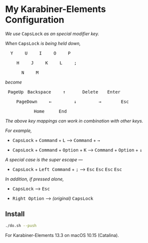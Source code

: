My Karabiner-Elements Configuration
===================================
*We use* <kbd>CapsLock</kbd> *as an special modifier key.*

*When* <kbd>CapsLock</kbd> *is being held down,*

<kbd>&nbsp;&nbsp;Y&nbsp;&nbsp;</kbd> <kbd>&nbsp;&nbsp;U&nbsp;&nbsp;</kbd> <kbd>&nbsp;&nbsp;I&nbsp;&nbsp;</kbd> <kbd>&nbsp;&nbsp;O&nbsp;&nbsp;</kbd> <kbd>&nbsp;&nbsp;P&nbsp;&nbsp;</kbd>

&nbsp;&nbsp;&nbsp;&nbsp; <kbd>&nbsp;&nbsp;H&nbsp;&nbsp;</kbd> <kbd>&nbsp;&nbsp;J&nbsp;&nbsp;</kbd> <kbd>&nbsp;&nbsp;K&nbsp;&nbsp;</kbd> <kbd>&nbsp;&nbsp;L&nbsp;&nbsp;</kbd> <kbd>&nbsp;&nbsp;;&nbsp;&nbsp;</kbd>

&nbsp;&nbsp;&nbsp;&nbsp;&nbsp;&nbsp;&nbsp;&nbsp; <kbd>&nbsp;&nbsp;N&nbsp;&nbsp;</kbd> <kbd>&nbsp;&nbsp;M&nbsp;&nbsp;</kbd>

*become*

<kbd>&nbsp;PageUp&nbsp;</kbd> <kbd>Backspace</kbd> <kbd>&nbsp;&nbsp;&nbsp;&nbsp;↑&nbsp;&nbsp;&nbsp;&nbsp;</kbd> <kbd>&nbsp;&nbsp;Delete&nbsp;</kbd> <kbd>&nbsp;&nbsp;Enter&nbsp;&nbsp;</kbd>

&nbsp;&nbsp;&nbsp;&nbsp;&nbsp;&nbsp;&nbsp;&nbsp; <kbd>PageDown</kbd> <kbd>&nbsp;&nbsp;&nbsp;&nbsp;←&nbsp;&nbsp;&nbsp;&nbsp;</kbd> <kbd>&nbsp;&nbsp;&nbsp;&nbsp;↓&nbsp;&nbsp;&nbsp;&nbsp;</kbd> <kbd>&nbsp;&nbsp;&nbsp;&nbsp;→&nbsp;&nbsp;&nbsp;&nbsp;</kbd> <kbd>&nbsp;&nbsp;&nbsp;Esc&nbsp;&nbsp;&nbsp;</kbd>

&nbsp;&nbsp;&nbsp;&nbsp;&nbsp;&nbsp;&nbsp;&nbsp;&nbsp;&nbsp;&nbsp;&nbsp;&nbsp;&nbsp;&nbsp;&nbsp; <kbd>&nbsp;&nbsp;&nbsp;Home&nbsp;&nbsp;</kbd> <kbd>&nbsp;&nbsp;&nbsp;End&nbsp;&nbsp;&nbsp;</kbd>

*The above key mappings can work in combination with other keys.*

*For example,*

- <kbd>CapsLock</kbd> + <kbd>Command</kbd> + <kbd>L</kbd> ⟶ <kbd>Command</kbd> + <kbd>→</kbd>

- <kbd>CapsLock</kbd> + <kbd>Command</kbd> + <kbd>Option</kbd> + <kbd>K</kbd> ⟶ <kbd>Command</kbd> + <kbd>Option</kbd> + <kbd>↓</kbd>

*A special case is the super escape —*

- <kbd>CapsLock</kbd> + <kbd>Left Command</kbd> + <kbd>;</kbd> ⟶ <kbd>Esc</kbd> <kbd>Esc</kbd> <kbd>Esc</kbd> <kbd>Esc</kbd>

*In addition, if pressed alone,*

- <kbd>CapsLock</kbd> ⟶ <kbd>Esc</kbd>

- <kbd>Right Option</kbd> ⟶ *(original)* <kbd>CapsLock</kbd>

Install
-------
```sh
./do.sh --push
```

For Karabiner-Elements 13.3 on macOS 10.15 (Catalina).
